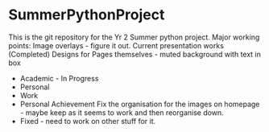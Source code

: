 # SummerPythonProject
This is the git repository for the Yr 2 Summer python project.
Major working points:
Image overlays - figure it out. Current presentation works
(Completed)
Designs for Pages themselves - muted background with text in box
- Academic - In Progress
- Personal
- Work
- Personal Achievement
Fix the organisation for the images on homepage - maybe keep as it seems to work and then reorganise down.
- Fixed - need to work on other stuff for it.
